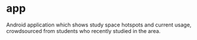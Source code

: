 # app
Android application which shows study space hotspots and current usage, crowdsourced from students who recently studied in the area.
